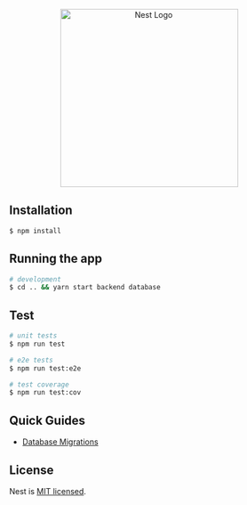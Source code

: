 <p align="center">
  <a href="http://nestjs.com/" target="blank"><img src="https://nestjs.com/img/logo_text.svg" width="320" alt="Nest Logo" /></a>
</p>

## Installation

```bash
$ npm install
```

## Running the app

```bash
# development
$ cd .. && yarn start backend database
```

## Test

```bash
# unit tests
$ npm run test

# e2e tests
$ npm run test:e2e

# test coverage
$ npm run test:cov
```

## Quick Guides

- [Database Migrations](./src/config/database/README.md)

## License

Nest is [MIT licensed](LICENSE).
